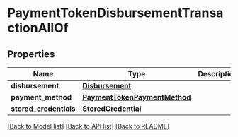 # PaymentTokenDisbursementTransactionAllOf

## Properties
Name | Type | Description | Notes
------------ | ------------- | ------------- | -------------
**disbursement** | [**Disbursement**](Disbursement.md) |  | 
**payment_method** | [**PaymentTokenPaymentMethod**](PaymentTokenPaymentMethod.md) |  | 
**stored_credentials** | [**StoredCredential**](StoredCredential.md) |  | [optional] 

[[Back to Model list]](../README.md#documentation-for-models) [[Back to API list]](../README.md#documentation-for-api-endpoints) [[Back to README]](../README.md)



